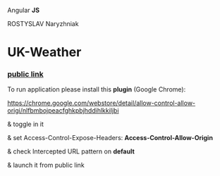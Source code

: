 
Angular <b>JS</b>

ROSTYSLAV Naryzhniak
# UK-Weather 
<b><h3><a href="https://luchikross.github.io/UK-Weather-AngularJS/app" target="_blank">public link</a></h3></b>
To run application please install this <b>plugin</b> (Google Chrome):

https://chrome.google.com/webstore/detail/allow-control-allow-origi/nlfbmbojpeacfghkpbjhddihlkkiljbi

&
toggle in it

& 
set Access-Control-Expose-Headers:
<b>Access-Control-Allow-Origin</b>

&
check Intercepted URL pattern on <b>default</b>

& launch it from public link
